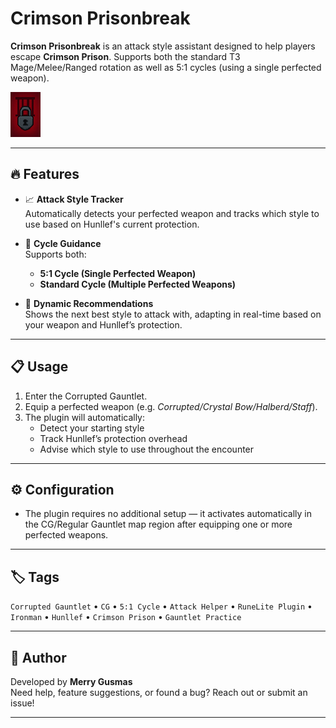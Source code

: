 # Crimson Prisonbreak

**Crimson Prisonbreak** is an attack style assistant designed to help players escape **Crimson Prison**. Supports both the standard T3 Mage/Melee/Ranged rotation as well as 5:1 cycles (using a single perfected weapon).

![Plugin Icon](./icon.png)

---

## 🔥 Features

- 📈 **Attack Style Tracker**  
  Automatically detects your perfected weapon and tracks which style to use based on Hunllef's current protection.

- 🔁 **Cycle Guidance**  
  Supports both:
  - **5:1 Cycle (Single Perfected Weapon)**
  - **Standard Cycle (Multiple Perfected Weapons)**

- 🧠 **Dynamic Recommendations**  
  Shows the next best style to attack with, adapting in real-time based on your weapon and Hunllef’s protection.


---

## 📋 Usage

1. Enter the Corrupted Gauntlet.
2. Equip a perfected weapon (e.g. *Corrupted/Crystal Bow/Halberd/Staff*).
3. The plugin will automatically:
   - Detect your starting style
   - Track Hunllef’s protection overhead
   - Advise which style to use throughout the encounter


---

## ⚙️ Configuration

- The plugin requires no additional setup — it activates automatically in the CG/Regular Gauntlet map region after equipping one or more perfected weapons.

---


## 🏷️ Tags

`Corrupted Gauntlet` • `CG` • `5:1 Cycle` • `Attack Helper` • `RuneLite Plugin` • `Ironman` • `Hunllef` • `Crimson Prison` • `Gauntlet Practice`

---

## 👤 Author

Developed by **Merry Gusmas**  
Need help, feature suggestions, or found a bug? Reach out or submit an issue!

---